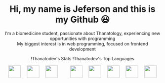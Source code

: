 <link rel="stylesheet" type='text/css' href="https://cdn.jsdelivr.net/gh/devicons/devicon@latest/devicon.min.css" />

<div align="center">
  <h1>Hi, my name is Jeferson and this is my Github 😃</h1>
  <p>
    I'm a biomedicine student, passionate about Thanatology, experiencing new opportunities with programming<br>
    My biggest interest is in web programming, focused on frontend development
  </p>

  !Thanatodev's Stats
  !Thanatodev's Top Languages

  <div style="display: flex; justify-content: center; gap: 20px; flex-wrap: wrap;">
    <img src="https://cdn.jsdelivr.net/gh/devicons/devicon@latest/icons/javascript/javascript-original.svg" style="height: 40px; width: auto;">
    <img src="https://cdn.jsdelivr.net/gh/devicons/devicon@latest/icons/typescript/typescript-original.svg" style="height: 40px; width: auto;">
    <img src="https://cdn.jsdelivr.net/gh/devicons/devicon@latest/icons/react/react-original.svg"style="height: 40px; width: auto;"><br>
    <img src="https://cdn.jsdelivr.net/gh/devicons/devicon@latest/icons/python/python-original.svg" style="height: 40px; width: auto;">
    <img src="https://cdn.jsdelivr.net/gh/devicons/devicon@latest/icons/html5/html5-original.svg" style="height: 40px; width: auto;">
    <img src="https://cdn.jsdelivr.net/gh/devicons/devicon@latest/icons/css3/css3-original.svg" style="height: 40px; width: auto;">
    <img src="https://cdn.jsdelivr.net/gh/devicons/devicon@latest/icons/nodejs/nodejs-original.svg" style="height: 40px; width: auto;">
    <img src="https://cdn.jsdelivr.net/gh/devicons/devicon@latest/icons/git/git-original.svg" style="height: 40px; width: auto;">
  </div>
</div>
